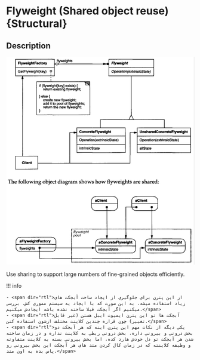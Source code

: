 # Flyweight (Shared object reuse) {Structural}

## Description

![](flyweight/image1.jpg)

Use sharing to support large numbers of fine-grained objects efficiently.

!!! info

    - <span dir="rtl">از این پترن برای جلوگیری از ایجاد ساخت آبجکت های زیاد استفاده میشه، به این صورت که با ایجاد یه سیستم مموری کش، بررسی میکنیم اگر آبجکت قبلا ساخته نشده باشه ایجادش میکنیم.</span>
    - <span dir="rtl">آبجکت ها تو این پترن ایمیوت ایبل هستن (غیر قابل تغییر) چون قراره چندین کلاینت مختلف ازشون استفاده کنن.</span>
    - <span dir="rtl">یکی دیگه از نکات مهم این پترن اینه که هر آبجکت دو بخش درونی و بیرونی داره، بخش درونی ربطی به کلاینت نداره و در زمان ساخته شدن هر آبجکت تو دل خودش هارد کده، اما بخش بیرونی بسته به کلاینت متفاوته و وظیفه کلاینته که در زمان کال کردن متد های هر آبجکت این بخش بیرونی رو پاس بده به اون متد.</span>
